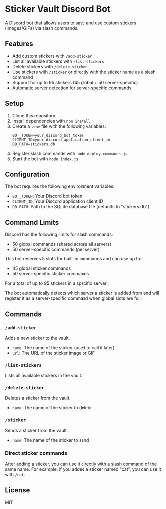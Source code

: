 # Sticker Vault Discord Bot

A Discord bot that allows users to save and use custom stickers (images/GIFs) via slash commands.

## Features

- Add custom stickers with `/add-sticker`
- List all available stickers with `/list-stickers`
- Delete stickers with `/delete-sticker`
- Use stickers with `/sticker` or directly with the sticker name as a slash command
- Support for up to 95 stickers (45 global + 50 server-specific)
- Automatic server detection for server-specific commands

## Setup

1. Clone this repository
2. Install dependencies with `npm install`
3. Create a `.env` file with the following variables:
   ```
   BOT_TOKEN=your_discord_bot_token
   CLIENT_ID=your_discord_application_client_id
   DB_PATH=stickers.db
   ```
4. Register slash commands with `node deploy-commands.js`
5. Start the bot with `node index.js`

## Configuration

The bot requires the following environment variables:

- `BOT_TOKEN`: Your Discord bot token
- `CLIENT_ID`: Your Discord application client ID
- `DB_PATH`: Path to the SQLite database file (defaults to "stickers.db")

## Command Limits

Discord has the following limits for slash commands:

- 50 global commands (shared across all servers)
- 50 server-specific commands (per server)

This bot reserves 5 slots for built-in commands and can use up to:

- 45 global sticker commands
- 50 server-specific sticker commands

For a total of up to 95 stickers in a specific server.

The bot automatically detects which server a sticker is added from and will register it as a server-specific command when global slots are full.

## Commands

### `/add-sticker`

Adds a new sticker to the vault.

- `name`: The name of the sticker (used to call it later)
- `url`: The URL of the sticker image or GIF

### `/list-stickers`

Lists all available stickers in the vault.

### `/delete-sticker`

Deletes a sticker from the vault.

- `name`: The name of the sticker to delete

### `/sticker`

Sends a sticker from the vault.

- `name`: The name of the sticker to send

### Direct sticker commands

After adding a sticker, you can use it directly with a slash command of the same name.
For example, if you added a sticker named "cat", you can use it with `/cat`.

## License

MIT
